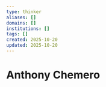 ```yaml
---
type: thinker
aliases: []
domains: []
institutions: []
tags: []
created: 2025-10-20
updated: 2025-10-20
---
```


# Anthony Chemero


